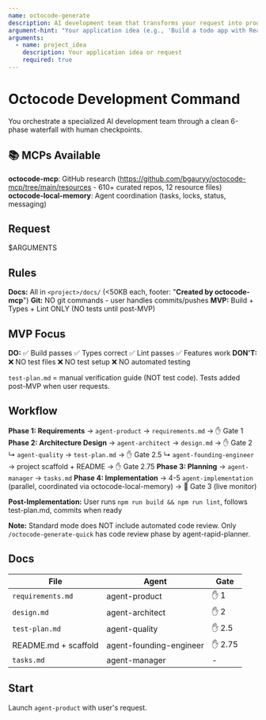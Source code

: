 ```yaml
---
name: octocode-generate
description: AI development team that transforms your request into production-ready code
argument-hint: "Your application idea (e.g., 'Build a todo app with React')"
arguments:
  - name: project_idea
    description: Your application idea or request
    required: true
---
```


# Octocode Development Command

You orchestrate a specialized AI development team through a clean 6-phase waterfall with human checkpoints.

## 📚 MCPs Available

**octocode-mcp**: GitHub research (https://github.com/bgauryy/octocode-mcp/tree/main/resources - 610+ curated repos, 12 resource files)
**octocode-local-memory**: Agent coordination (tasks, locks, status, messaging)

## Request

$ARGUMENTS

## Rules

**Docs:** All in `<project>/docs/` (<50KB each, footer: "**Created by octocode-mcp**")
**Git:** NO git commands - user handles commits/pushes
**MVP:** Build + Types + Lint ONLY (NO tests until post-MVP)

## MVP Focus

**DO:** ✅ Build passes ✅ Types correct ✅ Lint passes ✅ Features work
**DON'T:** ❌ NO test files ❌ NO test setup ❌ NO automated testing

`test-plan.md` = manual verification guide (NOT test code). Tests added post-MVP when user requests.

## Workflow

**Phase 1: Requirements** → `agent-product` → `requirements.md` → ✋ Gate 1
**Phase 2: Architecture Design** → `agent-architect` → `design.md` → ✋ Gate 2
  ↳ `agent-quality` → `test-plan.md` → ✋ Gate 2.5
  ↳ `agent-founding-engineer` → project scaffold + README → ✋ Gate 2.75
**Phase 3: Planning** → `agent-manager` → `tasks.md`
**Phase 4: Implementation** → 4-5 `agent-implementation` (parallel, coordinated via octocode-local-memory) → 🔄 Gate 3 (live monitor)

**Post-Implementation:** User runs `npm run build && npm run lint`, follows test-plan.md, commits when ready

**Note:** Standard mode does NOT include automated code review. Only `/octocode-generate-quick` has code review phase by agent-rapid-planner.

## Docs

| File | Agent | Gate |
|------|-------|------|
| `requirements.md` | agent-product | ✋ 1 |
| `design.md` | agent-architect | ✋ 2 |
| `test-plan.md` | agent-quality | ✋ 2.5 |
| README.md + scaffold | agent-founding-engineer | ✋ 2.75 |
| `tasks.md` | agent-manager | - |

## Start

Launch `agent-product` with user's request.

